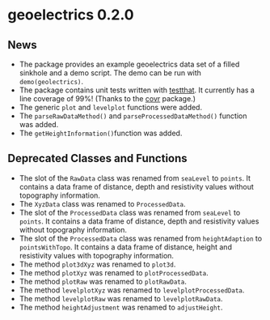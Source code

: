 # geoelectrics 0.2.0

## News
* The package provides an example geoelectrics data set of a filled sinkhole and a demo script. The demo can be run with `demo(geolectrics)`.
* The package contains unit tests written with [testthat](https://github.com/r-lib/testthat). It currently has a line coverage of 99%! (Thanks to the [covr](https://github.com/r-lib/testthat) package.)
* The generic `plot` and `levelplot` functions were added.
* The `parseRawDataMethod()` and `parseProcessedDataMethod()` function was added.
* The `getHeightInformation()`function was added.

## Deprecated Classes and Functions
* The slot of the `RawData` class was renamed from `seaLevel` to `points`. It contains a data frame of distance, depth and resistivity values without topography information.
* The `XyzData` class was renamed to `ProcessedData`.
* The slot of the `ProcessedData` class was renamed from `seaLevel` to `points`. It contains a data frame of distance, depth and resistivity values without topography information.
* The slot of the `ProcessedData` class was renamed from `heightAdaption` to `pointsWithTopo`. It contains a data frame of distance, height and resistivity values with topography information.
* The method `plot3dXyz` was renamed to `plot3d`.
* The method `plotXyz` was renamed to `plotProcessedData`.
* The method `plotRaw` was renamed to `plotRawData`.
* The method `levelplotXyz` was renamed to `levelplotProcessedData`.
* The method `levelplotRaw` was renamed to `levelplotRawData`.
* The method `heightAdjustment` was renamed to `adjustHeight`.